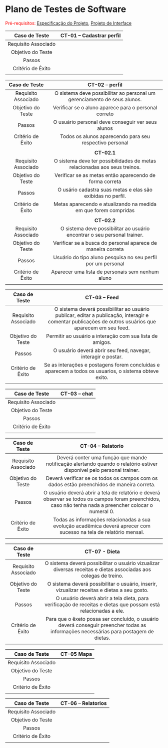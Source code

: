# Plano de Testes de Software

<span style="color:red">Pré-requisitos: <a href="2-Especificação do Projeto.md"> Especificação do Projeto</a></span>, <a href="3-Projeto de Interface.md"> Projeto de Interface</a>

 
| **Caso de Teste** 	| **CT-01 – Cadastrar perfil** 	|
|:---:	|:---:	|
|	Requisito Associado 	|  |
| Objetivo do Teste 	| |
| Passos 	|  |
|Critério de Êxito |  |
|  	|  	|


| **Caso de Teste** 	| **CT-02 – perfil** 	|
|:---:	|:---:	|
|	Requisito Associado 	| O sistema deve possibilitar ao personal um gerenciamento de seus alunos.	 |
| Objetivo do Teste 	| Verificar se o aluno aparece para o personal correto |
| Passos 	| O usuário personal deve conseguir ver seus alunos |
|Critério de Êxito | Todos os alunos aparecendo para seu respectivo personal  |
|  	|  	|
|	|**CT-02.1**	|
|	Requisito Associado 	| O sistema deve ter possibilidades de metas relacionadas aos seus treinos.		 |
| Objetivo do Teste 	| Verificar se as metas então aparecendo de forma correta|
| Passos 	| O usário cadastra suas metas e elas são exibidas no perfil. |
|Critério de Êxito |  Metas aparecendo e atualizando na medida em que forem compridas|
|  	|  	|
|	|**CT-02.2**	|
|	Requisito Associado 	|O sistema deve possibilitar ao usuário encontrar o seu personal trainer.|
| Objetivo do Teste 	| Verificar se a busca do personal aparece de maneira correta |
| Passos 	| Usuário do tipo aluno pesquisa no seu perfil por um personal |
|Critério de Êxito |  Aparecer uma lista de personais sem nenhum aluno|
|  	|  	|

| **Caso de Teste** 	| **CT-03 – Feed** 	|
|:---:	|:---:	|
|	Requisito Associado 	| O sistema deverá possibiilitar ao usuário publicar, editar a publicação, interagir e comentar publicações de outros usuários que aparecem em seu feed.  |
| Objetivo do Teste 	| Permitir ao usuário a interação com sua lista de amigos. |
| Passos 	| O usuário deverá abrir seu feed, navegar, interagir e postar.  |
|Critério de Êxito | Se as interações e postagens forem concluídas e aparecem a todos os usuarios, o sistema obteve exito.  |
|  	|  	|


| **Caso de Teste** 	| **CT-03 – chat** 	|
|:---:	|:---:	|
|	Requisito Associado 	|  |
| Objetivo do Teste 	| |
| Passos 	|  |
|Critério de Êxito |  |
|  	|  	|
 

 | **Caso de Teste** 	| **CT-04 – Relatorio** 	|
|:---:	|:---:	|
|	Requisito Associado 	| Deverá conter uma função que mande notificação alertando quando o relatório estiver disponível pelo personal trainer.  |
| Objetivo do Teste 	| Deverá verificar se os todos os campos com os dados estão preenchidos de maneira correta. |
| Passos 	| O usuário deverá abrir a tela de relatório e deverá observar se todos os campos foram preenchidos, caso não tenha nada a preencher colocar o numeral 0. |
|Critério de Êxito | Todas as informações relacionadas a sua evolução acadêmica deverá aprecer com sucesso na tela de relatório mensal. |
|  	|  	|


| **Caso de Teste** 	| **CT-07 - Dieta** 	|
|:---:	|:---:	|
|	Requisito Associado 	| O sistema deverá possibilitar o usuário vizualizar diversas receitas e dietas associadas aos colegas de treino. |
| Objetivo do Teste 	| O sistema deverá possibilitar o usuário, inserir, vizualizar receitas e dietas a seu gosto.|
| Passos 	| O usuário deverá abrir a tela dieta, para verificação de receitas e dietas que possam está relacionadas a ele. |
|Critério de Êxito | Para que o êxeto possa ser concluído, o usuário deverá conseguir preencher todas as informações necessárias para postagem de dietas. |
|  	|  	|


| **Caso de Teste** 	| **CT-05 Mapa** 	|
|:---:	|:---:	|
|	Requisito Associado 	|  |
| Objetivo do Teste 	| |
| Passos 	|  |
|Critério de Êxito |  |
|  	|  	|


| **Caso de Teste** 	| **CT-06 – Relatorios** 	|
|:---:	|:---:	|
|	Requisito Associado 	|  |
| Objetivo do Teste 	| |
| Passos 	|  |
|Critério de Êxito |  |
|  	|  	|

